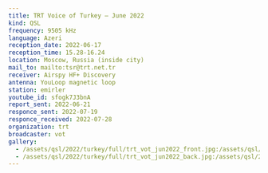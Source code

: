 ```yaml
---
title: TRT Voice of Turkey — June 2022
kind: QSL
frequency: 9505 kHz
language: Azeri
reception_date: 2022-06-17
reception_time: 15.28-16.24
location: Moscow, Russia (inside city)
mail_to: mailto:tsr@trt.net.tr
receiver: Airspy HF+ Discovery
antenna: YouLoop magnetic loop
station: emirler
youtube_id: sfogk7J3bnA
report_sent: 2022-06-21
responce_sent: 2022-07-19
responce_received: 2022-07-28
organization: trt
broadcaster: vot
gallery:
  - /assets/qsl/2022/turkey/full/trt_vot_jun2022_front.jpg:/assets/qsl/2022/turkey/small/trt_vot_jun2022_front.jpg
  - /assets/qsl/2022/turkey/full/trt_vot_jun2022_back.jpg:/assets/qsl/2022/turkey/small/trt_vot_jun2022_back.jpg
---
```

